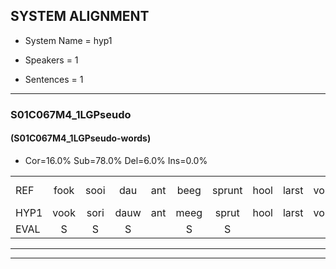 
## SYSTEM ALIGNMENT

- System Name = hyp1

- Speakers = 1

- Sentences = 1

---

### S01C067M4_1LGPseudo

#### (S01C067M4_1LGPseudo-words)

- Cor=16.0%	Sub=78.0%	Del=6.0%	Ins=0.0%

|  |  |  |  |  |  |  |  |  |  |  |  |  |  |  |  |  |  |  |  |  |  |  |  |  |  |  |  |  |  |  |  |  |  |  |  |  |  |  |  |  |  |  |  |  |  |  |  |  |  |  |
|:--- |:---:|:---:|:---:|:---:|:---:|:---:|:---:|:---:|:---:|:---:|:---:|:---:|:---:|:---:|:---:|:---:|:---:|:---:|:---:|:---:|:---:|:---:|:---:|:---:|:---:|:---:|:---:|:---:|:---:|:---:|:---:|:---:|:---:|:---:|:---:|:---:|:---:|:---:|:---:|:---:|:---:|:---:|:---:|:---:|:---:|:---:|:---:|:---:|:---:|:---:|
| REF | fook | sooi | dau | ant | beeg | sprunt | hool | larst | vout | zwoei | fam | rachts | vaap | sprieuw | keng | swoers | * | * | doer | plirt | * | * | * | jien | jien | *t | blard | guul | hoekt | neeuw | noork | vid | zans | leum | * | haans | spaai | sjalt | heik | * | sank | roen | frijk | eem*(eeuw) | schard | grek | dron | snaaf | stuid*(snuit) | stuid |
| HYP1 | vook | sori | dauw | ant | meeg | sprut | hool | larst | vout |  |  | swoy | van | racht | wep | spreel | denk | woord | doo | n | door | splert | e | j | jejin | in | blacht | gul | hoekt | nee | noork | vit | zans |  | lim | ha | ens | spei | alt | gek | sonk | roen | vrijk | eeuw | schart | schrik | drond | nef | sne | stit |
| EVAL | S | S | S |  | S | S |  |  |  | D | D | S | S | S | S | S | S | S | S | S | S | S | S | S | S | S | S | S |  | S |  | S |  | D | S | S | S | S | S | S | S |  | S | S | S | S | S | S | S | S |
---

---
